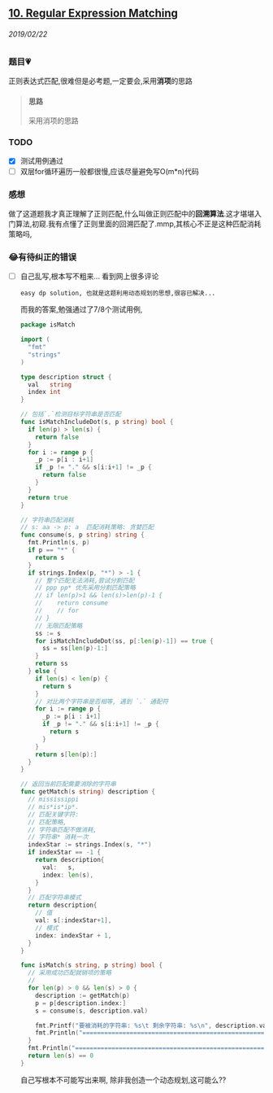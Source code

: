 ## [10. Regular Expression Matching](https://leetcode.com/problems/regular-expression-matching/)

###### 2019/02/22

### 题目💗
正则表达式匹配,很难但是必考题,一定要会,采用**消项**的思路


> #### 思路
> 采用消项的思路


### TODO
- [x] 测试用例通过
- [ ] 双层for循环遍历一般都很慢,应该尽量避免写O(m*n)代码

### 感想
做了这道题我才真正理解了正则匹配,什么叫做正则匹配中的**回溯算法**.这才堪堪入门算法,初窥.我有点懂了正则里面的回溯匹配了.mmp,其核心不正是这种匹配消耗策略吗,

### 😂有待纠正的错误
- [ ] 自己乱写,根本写不粗来...
  看到网上很多评论 
  ```
  easy dp solution, 也就是这题利用动态规划的思想,很容已解决...
  ```
  而我的答案,勉强通过了7/8个测试用例,
  ```go
  package isMatch

  import (
    "fmt"
    "strings"
  )

  type description struct {
    val   string
    index int
  }

  // 包括`.`检测目标字符串是否匹配
  func isMatchIncludeDot(s, p string) bool {
    if len(p) > len(s) {
      return false
    }
    for i := range p {
      _p := p[i : i+1]
      if _p != "." && s[i:i+1] != _p {
        return false
      }
    }
    return true
  }

  // 字符串匹配消耗
  // s: aa -> p: a  匹配消耗策略: 贪婪匹配
  func consume(s, p string) string {
    fmt.Println(s, p)
    if p == "*" {
      return s
    }
    if strings.Index(p, "*") > -1 {
      // 整个匹配无法消耗,尝试分割匹配
      // ppp pp* 优先采用分割匹配策略
      // if len(p)>1 && len(s)>len(p)-1 {
      // 	return consume
      // 	// for
      // }
      // 无限匹配策略
      ss := s
      for isMatchIncludeDot(ss, p[:len(p)-1]) == true {
        ss = ss[len(p)-1:]
      }
      return ss
    } else {
      if len(s) < len(p) {
        return s
      }
      // 对比两个字符串是否相等, 遇到 `.` 通配符
      for i := range p {
        _p := p[i : i+1]
        if _p != "." && s[i:i+1] != _p {
          return s
        }
      }
      return s[len(p):]
    }
  }

  // 返回当前匹配需要消除的字符串
  func getMatch(s string) description {
    // mississippi
    // mis*is*ip*.
    // 匹配关键字符:
    // 匹配策略,
    // 字符串匹配不做消耗,
    // 字符串* 消耗一次
    indexStar := strings.Index(s, "*")
    if indexStar == -1 {
      return description{
        val:   s,
        index: len(s),
      }
    }
    // 匹配字符串模式
    return description{
      // 值
      val: s[:indexStar+1],
      // 模式
      index: indexStar + 1,
    }
  }

  func isMatch(s string, p string) bool {
    // 采用成功匹配就销项的策略
    //
    for len(p) > 0 && len(s) > 0 {
      description := getMatch(p)
      p = p[description.index:]
      s = consume(s, description.val)

      fmt.Printf("要被消耗的字符串: %s\t 剩余字符串: %s\n", description.val, p)
      fmt.Println("===========================================================", s)
    }
    fmt.Println("===========================================================")
    return len(s) == 0
  }
  ```
  自己写根本不可能写出来啊, 除非我创造一个动态规划,这可能么??